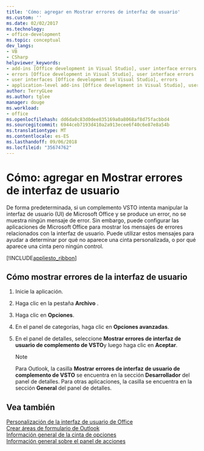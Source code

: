 ```yaml
---
title: 'Cómo: agregar en Mostrar errores de interfaz de usuario'
ms.custom: ''
ms.date: 02/02/2017
ms.technology:
- office-development
ms.topic: conceptual
dev_langs:
- VB
- CSharp
helpviewer_keywords:
- add-ins [Office development in Visual Studio], user interface errors
- errors [Office development in Visual Studio], user interface errors
- user interfaces [Office development in Visual Studio], errors
- application-level add-ins [Office development in Visual Studio], user interface errors
author: TerryGLee
ms.author: tglee
manager: douge
ms.workload:
- office
ms.openlocfilehash: dd6da0c83d0dee835169a0a8068af8d75facbbd4
ms.sourcegitcommit: 6944ceb7193d410a2a913ecee6f40c6e87e8a54b
ms.translationtype: MT
ms.contentlocale: es-ES
ms.lasthandoff: 09/06/2018
ms.locfileid: "35674762"
---
```

# <a name="how-to-show-add-in-user-interface-errors"></a>Cómo: agregar en Mostrar errores de interfaz de usuario
  De forma predeterminada, si un complemento VSTO intenta manipular la interfaz de usuario (UI) de Microsoft Office y se produce un error, no se muestra ningún mensaje de error. Sin embargo, puede configurar las aplicaciones de Microsoft Office para mostrar los mensajes de errores relacionados con la interfaz de usuario. Puede utilizar estos mensajes para ayudar a determinar por qué no aparece una cinta personalizada, o por qué aparece una cinta pero ningún control.  
  
 [!INCLUDE[appliesto_ribbon](../vsto/includes/appliesto-ribbon-md.md)]  
  
## <a name="to-show-vsto-add-in-user-interface-errors"></a>Cómo mostrar errores de la interfaz de usuario  
  
1.  Inicie la aplicación.  
  
2.  Haga clic en la pestaña **Archivo** .  
  
3.  Haga clic en **Opciones**.  
  
4.  En el panel de categorías, haga clic en **Opciones avanzadas**.  
  
5.  En el panel de detalles, seleccione **Mostrar errores de interfaz de usuario de complemento de VSTO**y luego haga clic en **Aceptar**.  
  
    > [!NOTE]  
    >  Para Outlook, la casilla **Mostrar errores de interfaz de usuario de complemento de VSTO** se encuentra en la sección **Desarrollador** del panel de detalles. Para otras aplicaciones, la casilla se encuentra en la sección **General** del panel de detalles.  
  
## <a name="see-also"></a>Vea también  
 [Personalización de la interfaz de usuario de Office](../vsto/office-ui-customization.md)   
 [Crear áreas de formulario de Outlook](../vsto/creating-outlook-form-regions.md)   
 [Información general de la cinta de opciones](../vsto/ribbon-overview.md)   
 [Información general sobre el panel de acciones](../vsto/actions-pane-overview.md)  
  
  